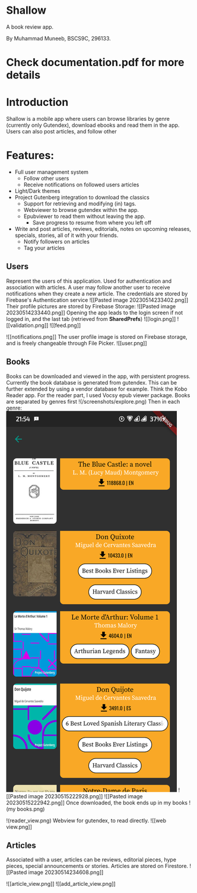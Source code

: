 # Shallow

A book review app.

By Muhammad Muneeb, BSCS9C, 296133.

# Check documentation.pdf for more details

# Introduction
Shallow is a mobile app where users can browse libraries by genre (currently only Gutendex), download ebooks and read them in the app. Users can also post articles, and follow other 
# Features:
- Full user management system
	- Follow other users
	- Receive notifications on followed users articles
- Light/Dark themes
- Project Gutenberg integration to download the classics
	- Support for retrieving and modifying (in) tags.
	- Webviewer to browse gutendex within the app.
	- Epubviewer to read them without leaving the app.
		- Save progress to resume from where you left off
- Write and post articles, reviews, editorials, notes on upcoming releases, specials, stories, all of it with your friends.
	- Notify followers on articles
	- Tag your articles

## Users
Represent the users of this application. Used for authentication and association with articles. A user may follow another user to receive notifications when they create a new article.
The credentials are stored by Firebase's Authentication service
![[Pasted image 20230514233402.png]]
Their profile pictures are stored by Firebase Storage:
![[Pasted image 20230514233440.png]]
Opening the app leads to the login screen if not logged in, and the last tab (retrieved from **SharedPrefs**)
![[login.png]]
![[validation.png]]
![[feed.png]]

![[notifications.png]]
The user profile image is stored on Firebase storage, and is freely changeable through File Picker.
![[user.png]]
## Books
Books can be downloaded and viewed in the app, with persistent progress. Currently the book database is generated from gutendex. This can be further extended by using a vendor database for example. Think the Kobo Reader app.
For the reader part, I used Vocsy epub viewer package.
Books are separated by genres first
!(/screenshots/explore.png)
Then in each genre:
![alt text](./screenshots/genre.png)
![[Pasted image 20230515222928.png]]
![[Pasted image 20230515222942.png]]
Once downloaded, the book ends up in my books
!(my books.png)

!(reader_view.png)
Webview for gutendex, to read directly.
![[web view.png]]

## Articles
Associated with a user, articles can be reviews, editorial pieces, hype pieces, special announcements or stories.
Articles are stored on Firestore.
![[Pasted image 20230514234608.png]]

![[article_view.png]]
![[add_article_view.png]]